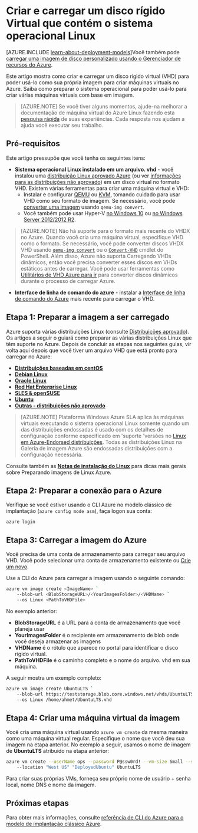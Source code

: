 <properties
    pageTitle="Criar e carregar um VHD Linux | Microsoft Azure"
    description="Criar e carregar um disco rígido virtual (VHD) Azure com o modelo clássico de implantação que contém o sistema operacional Linux."
    services="virtual-machines-linux"
    documentationCenter=""
    authors="iainfoulds"
    manager="timlt"
    editor="tysonn"
    tags="azure-service-management"/>

<tags
    ms.service="virtual-machines-linux"
    ms.workload="infrastructure-services"
    ms.tgt_pltfrm="vm-linux"
    ms.devlang="na"
    ms.topic="article"
    ms.date="09/01/2016"
    ms.author="iainfou"/>

# <a name="creating-and-uploading-a-virtual-hard-disk-that-contains-the-linux-operating-system"></a>Criar e carregar um disco rígido Virtual que contém o sistema operacional Linux

[AZURE.INCLUDE [learn-about-deployment-models](../../includes/learn-about-deployment-models-classic-include.md)]Você também pode [carregar uma imagem de disco personalizado usando o Gerenciador de recursos do Azure](virtual-machines-linux-upload-vhd.md).

Este artigo mostra como criar e carregar um disco rígido virtual (VHD) para poder usá-lo como sua própria imagem para criar máquinas virtuais no Azure. Saiba como preparar o sistema operacional para poder usá-lo para criar várias máquinas virtuais com base em imagem. 

>  [AZURE.NOTE] Se você tiver alguns momentos, ajude-na melhorar a documentação de máquina virtual do Azure Linux fazendo esta [pesquisa rápida](https://aka.ms/linuxdocsurvey) de suas experiências. Cada resposta nos ajudam a ajuda você executar seu trabalho.

## <a name="prerequisites"></a>Pré-requisitos
Este artigo pressupõe que você tenha os seguintes itens:

- **Sistema operacional Linux instalado em um arquivo. vhd** - você instalou uma [distribuição Linux aprovado Azure](virtual-machines-linux-endorsed-distros.md) (ou ver [informações para as distribuições não aprovado](virtual-machines-linux-create-upload-generic.md)) em um disco virtual no formato VHD. Existem várias ferramentas para criar uma máquina virtual e VHD:
    - Instalar e configurar [QEMU](https://en.wikibooks.org/wiki/QEMU/Installing_QEMU) ou [KVM](http://www.linux-kvm.org/page/RunningKVM), tomando cuidado para usar VHD como seu formato de imagem. Se necessário, você pode [converter uma imagem](https://en.wikibooks.org/wiki/QEMU/Images#Converting_image_formats) usando `qemu-img convert`.
    - Você também pode usar Hyper-V [no Windows 10](https://msdn.microsoft.com/virtualization/hyperv_on_windows/quick_start/walkthrough_install) ou [no Windows Server 2012/2012 R2](https://technet.microsoft.com/library/hh846766.aspx).

> [AZURE.NOTE] Não há suporte para o formato mais recente do VHDX no Azure. Quando você cria uma máquina virtual, especifique VHD como o formato. Se necessário, você pode converter discos VHDX VHD usando [`qemu-img convert`](https://en.wikibooks.org/wiki/QEMU/Images#Converting_image_formats) ou o [`Convert-VHD`](https://technet.microsoft.com/library/hh848454.aspx) cmdlet do PowerShell. Além disso, Azure não suporta Carregando VHDs dinâmicos, então você precisa converter esses discos em VHDs estáticos antes de carregar. Você pode usar ferramentas como [Utilitários de VHD Azure para ir](https://github.com/Microsoft/azure-vhd-utils-for-go) para converter discos dinâmicos durante o processo de carregar Azure.

- **Interface de linha de comando do azure** - instalar a [Interface de linha de comando do Azure](../virtual-machines-command-line-tools.md) mais recente para carregar o VHD.

<a id="prepimage"> </a>
## <a name="step-1-prepare-the-image-to-be-uploaded"></a>Etapa 1: Preparar a imagem a ser carregado

Azure suporta várias distribuições Linux (consulte [Distribuições aprovado](virtual-machines-linux-endorsed-distros.md)). Os artigos a seguir o guiará como preparar as várias distribuições Linux que têm suporte no Azure. Depois de concluir as etapas nos seguintes guias, vir volta aqui depois que você tiver um arquivo VHD que está pronto para carregar no Azure:

- **[Distribuições baseadas em centOS](virtual-machines-linux-create-upload-centos.md)**
- **[Debian Linux](virtual-machines-linux-debian-create-upload-vhd.md)**
- **[Oracle Linux](virtual-machines-linux-oracle-create-upload-vhd.md)**
- **[Red Hat Enterprise Linux](virtual-machines-linux-redhat-create-upload-vhd.md)**
- **[SLES & openSUSE](virtual-machines-linux-suse-create-upload-vhd.md)**
- **[Ubuntu](virtual-machines-linux-create-upload-ubuntu.md)**
- **[Outras - distribuições não aprovado](virtual-machines-linux-create-upload-generic.md)**

> [AZURE.NOTE] Plataforma Windows Azure SLA aplica às máquinas virtuais executando o sistema operacional Linux somente quando um das distribuições endossadas é usado com os detalhes de configuração conforme especificado em 'suporte 'versões no [Linux em Azure-Endorsed distribuições](virtual-machines-linux-endorsed-distros.md). Todas as distribuições Linux na Galeria de imagem Azure são endossadas distribuições com a configuração necessária.

Consulte também as **[Notas de instalação do Linux](virtual-machines-linux-create-upload-generic.md#general-linux-installation-notes)** para dicas mais gerais sobre Preparando imagens de Linux Azure.


<a id="connect"> </a>
## <a name="step-2-prepare-the-connection-to-azure"></a>Etapa 2: Preparar a conexão para o Azure

Verifique se você estiver usando o CLI Azure no modelo clássico de implantação (`azure config mode asm`), faça logon sua conta:

```
azure login
```


<a id="upload"> </a>
## <a name="step-3-upload-the-image-to-azure"></a>Etapa 3: Carregar a imagem do Azure

Você precisa de uma conta de armazenamento para carregar seu arquivo VHD. Você pode selecionar uma conta de armazenamento existente ou [Crie um novo](../storage/storage-create-storage-account.md).

Use a CLI do Azure para carregar a imagem usando o seguinte comando:

```bash
azure vm image create <ImageName> `
    --blob-url <BlobStorageURL>/<YourImagesFolder>/<VHDName> `
    --os Linux <PathToVHDFile>
```

No exemplo anterior:

- **BlobStorageURL** é a URL para a conta de armazenamento que você planeja usar
- **YourImagesFolder** é o recipiente em armazenamento de blob onde você deseja armazenar as imagens
- **VHDName** é o rótulo que aparece no portal para identificar o disco rígido virtual.
- **PathToVHDFile** é o caminho completo e o nome do arquivo. vhd em sua máquina.

A seguir mostra um exemplo completo:

```bash
azure vm image create UbuntuLTS `
    --blob-url https://teststorage.blob.core.windows.net/vhds/UbuntuLTS.vhd `
    --os Linux /home/ahmet/UbuntuLTS.vhd
```

## <a name="step-4-create-a-vm-from-the-image"></a>Etapa 4: Criar uma máquina virtual da imagem
Você cria uma máquina virtual usando `azure vm create` da mesma maneira como uma máquina virtual regular. Especifique o nome que você deu sua imagem na etapa anterior. No exemplo a seguir, usamos o nome de imagem de **UbuntuLTS** atribuído na etapa anterior:

```bash
azure vm create --userName ops --password P@ssw0rd! --vm-size Small --ssh `
    --location "West US" "DeployedUbuntu" UbuntuLTS
```

Para criar suas próprias VMs, forneça seu próprio nome de usuário + senha local, nome DNS e nome da imagem.

## <a name="next-steps"></a>Próximas etapas

Para obter mais informações, consulte [referência de CLI do Azure para o modelo de implantação clássico Azure](../virtual-machines-command-line-tools.md).

[Step 1: Prepare the image to be uploaded]: #prepimage
[Step 2: Prepare the connection to Azure]: #connect
[Step 3: Upload the image to Azure]: #upload
